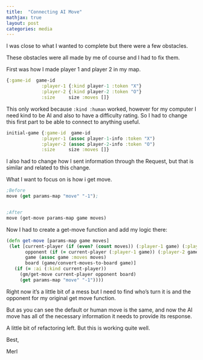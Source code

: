 ```yaml
---
title:  "Connecting AI Move"
mathjax: true
layout: post
categories: media
---
```


I was close to what I wanted to complete but there were a few obstacles.

These obstacles were all made by me of course and I had to fix them.

First was how I made player 1 and player 2 in my map.

```clojure
{:game-id  game-id
             :player-1 {:kind player-1 :token "X"}
             :player-2 {:kind player-2 :token "O"}
             :size     size :moves []}

```

This only worked because `:kind :human` worked, however for my computer I need kind to be AI and also to have a difficulty rating. So I had to change this first part to be able to connect to anything useful.

```clojure
initial-game {:game-id  game-id
             :player-1 (assoc player-1-info :token "X")
             :player-2 (assoc player-2-info :token "O")
             :size     size :moves []}

```
I also had to change how I sent information through the Request, but that is similar and related to this change.

What I want to focus on is how i get move.

```clojure
;Before
move (get params-map "move" "-1");


;After
move (get-move params-map game moves)

```
Now I had to create a get-move function and add my logic there:

```clojure
(defn get-move [params-map game moves]
 (let [current-player (if (even? (count moves)) (:player-1 game) (:player-2 game))
       opponent (if (= current-player (:player-1 game)) (:player-2 game) (:player-1 game))
       game (assoc game :moves moves)
       board (game/convert-moves-to-board game)]
   (if (= :ai (:kind current-player))
     (gm/get-move current-player opponent board)
     (get params-map "move" "-1"))))

```
Right now it’s a little bit of a mess but I need to find who’s turn it is and the opponent for my original get move function.

But as you can see the default or human move is the same, and now the AI move has all of the necessary information it needs to provide its response.

A little bit of refactoring left. But this is working quite well.

Best,

Merl
